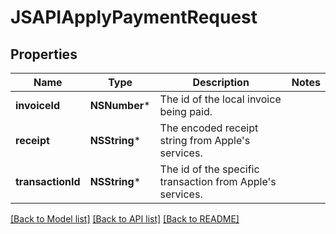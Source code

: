 # JSAPIApplyPaymentRequest

## Properties
Name | Type | Description | Notes
------------ | ------------- | ------------- | -------------
**invoiceId** | **NSNumber*** | The id of the local invoice being paid. | 
**receipt** | **NSString*** | The encoded receipt string from Apple&#39;s services. | 
**transactionId** | **NSString*** | The id of the specific transaction from Apple&#39;s services. | 

[[Back to Model list]](../README.md#documentation-for-models) [[Back to API list]](../README.md#documentation-for-api-endpoints) [[Back to README]](../README.md)


